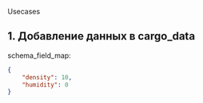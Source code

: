 
Usecases
## 1. Добавление данных в cargo_data 


schema_field_map:
```json
{
	"density": 10,
	"humidity": 0
}
```



